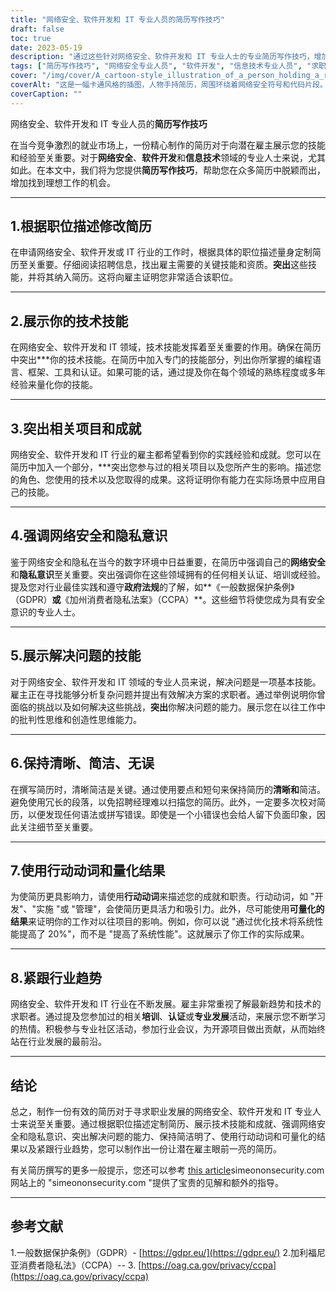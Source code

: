 ```yaml
---
title: "网络安全、软件开发和 IT 专业人员的简历写作技巧"
draft: false
toc: true
date: 2023-05-19
description: "通过这些针对网络安全、软件开发和 IT 专业人士的专业简历写作技巧，增加您找到理想工作的机会。"
tags: ["简历写作技巧", "网络安全专业人员", "软件开发", "信息技术专业人员", "求职", "职业建议", "技术技能", "项目亮点", "网络安全意识", "解题技巧", "行业趋势", "专业发展", "遵守 GDPR", "CCPA 法规", "就业市场", "简历优化", "求职信", "简历技巧", "求职策略", "职业发展"]
cover: "/img/cover/A_cartoon-style_illustration_of_a_person_holding_a_resume.png"
coverAlt: "这是一幅卡通风格的插图，人物手持简历，周围环绕着网络安全符号和代码片段。"
coverCaption: ""
---
```


网络安全、软件开发和 IT 专业人员的**简历写作技巧**

在当今竞争激烈的就业市场上，一份精心制作的简历对于向潜在雇主展示您的技能和经验至关重要。对于**网络安全**、**软件开发**和**信息技术**领域的专业人士来说，尤其如此。在本文中，我们将为您提供**简历写作技巧**，帮助您在众多简历中脱颖而出，增加找到理想工作的机会。

______

## 1.根据职位描述修改简历

在申请网络安全、软件开发或 IT 行业的工作时，根据具体的职位描述量身定制简历至关重要。仔细阅读招聘信息，找出雇主需要的关键技能和资质。**突出**这些技能，并将其纳入简历。这将向雇主证明您非常适合该职位。

______

## 2.展示你的技术技能

在网络安全、软件开发和 IT 领域，技术技能发挥着至关重要的作用。确保在简历中突出***你的技术技能。在简历中加入专门的技能部分，列出你所掌握的编程语言、框架、工具和认证。如果可能的话，通过提及你在每个领域的熟练程度或多年经验来量化你的技能。

______

## 3.突出相关项目和成就

网络安全、软件开发和 IT 行业的雇主都希望看到你的实践经验和成就。您可以在简历中加入一个部分，***突出您参与过的相关项目以及您所产生的影响。描述您的角色、您使用的技术以及您取得的成果。这将证明你有能力在实际场景中应用自己的技能。

______

## 4.强调网络安全和隐私意识

鉴于网络安全和隐私在当今的数字环境中日益重要，在简历中强调自己的**网络安全**和**隐私意识**至关重要。突出强调你在这些领域拥有的任何相关认证、培训或经验。提及您对行业最佳实践和遵守**政府法规**的了解，如**《一般数据保护条例》（GDPR）**或**《加州消费者隐私法案》（CCPA）**。这些细节将使您成为具有安全意识的专业人士。

______

## 5.展示解决问题的技能

对于网络安全、软件开发和 IT 领域的专业人员来说，解决问题是一项基本技能。雇主正在寻找能够分析复杂问题并提出有效解决方案的求职者。通过举例说明你曾面临的挑战以及如何解决这些挑战，**突出**你解决问题的能力。展示您在以往工作中的批判性思维和创造性思维能力。

______

## 6.保持清晰、简洁、无误

在撰写简历时，清晰简洁是关键。通过使用要点和短句来保持简历的**清晰和**简洁。避免使用冗长的段落，以免招聘经理难以扫描您的简历。此外，一定要多次校对简历，以便发现任何语法或拼写错误。即使是一个小错误也会给人留下负面印象，因此关注细节至关重要。

______

## 7.使用行动动词和量化结果

为使简历更具影响力，请使用**行动动词**来描述您的成就和职责。行动动词，如 "开发"、"实施 "或 "管理"，会使简历更具活力和吸引力。此外，尽可能使用**可量化的结果**来证明你的工作对以往项目的影响。例如，你可以说 "通过优化技术将系统性能提高了 20%"，而不是 "提高了系统性能"。这就展示了你工作的实际成果。

______

## 8.紧跟行业趋势

网络安全、软件开发和 IT 行业在不断发展。雇主非常重视了解最新趋势和技术的求职者。通过提及您参加过的相关**培训**、**认证**或**专业发展**活动，来展示您不断学习的热情。积极参与专业社区活动，参加行业会议，为开源项目做出贡献，从而始终站在行业发展的最前沿。

______

## 结论

总之，制作一份有效的简历对于寻求职业发展的网络安全、软件开发和 IT 专业人士来说至关重要。通过根据职位描述定制简历、展示技术技能和成就、强调网络安全和隐私意识、突出解决问题的能力、保持简洁明了、使用行动动词和可量化的结果以及紧跟行业趋势，您可以制作出一份让潜在雇主眼前一亮的简历。

有关简历撰写的更多一般提示，您还可以参考 [this article](https://simeononsecurity.com/other/tips-for-writing-a-great-resume/)simeononsecurity.com网站上的 "simeononsecurity.com "提供了宝贵的见解和额外的指导。

______

## 参考文献

1.一般数据保护条例》（GDPR）- [https://gdpr.eu/](https://gdpr.eu/)
2.加利福尼亚消费者隐私法》（CCPA）-- 3. [https://oag.ca.gov/privacy/ccpa](https://oag.ca.gov/privacy/ccpa)


